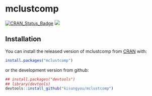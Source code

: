 
<!-- README.md is generated from README.Rmd. Please edit that file -->

# mclustcomp

[![CRAN_Status_Badge](http://www.r-pkg.org/badges/version/mclustcomp?color=green)](https://cran.r-project.org/package=mclustcomp)
[![](https://cranlogs.r-pkg.org/badges/mclustcomp)](https://cran.r-project.org/package=mclustcomp)

## Installation

You can install the released version of mclustcomp from
[CRAN](https://CRAN.R-project.org) with:

``` r
install.packages("mclustcomp")
```

or the development version from github:

``` r
## install.packages("devtools")
## library(devtools)
devtools::install_github("kisungyou/mclustcomp")
```
